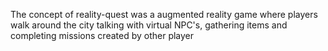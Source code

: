 The concept of reality-quest was a augmented reality game where players walk around the city talking with virtual NPC's, gathering items and completing missions created by other player
